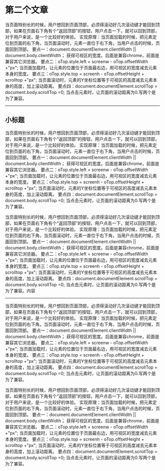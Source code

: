 <h1>第二个文章</h1>
<p>当页面特别长的时候，用户想回到页面顶部，必须得滚动好几次滚动键才能回到顶部，如果在页面右下角有个“返回顶部”的按钮，用户点击一下，就可以回到顶部，对于用户来说，是一个比较好的体验。 实现原理：当页面加载的时候，把元素定位到页面的右下角，当页面滚动时，元素一直位于右下角，当用户点击的时候，页面回到顶部。
要点一：document.documentElement.clientWidth || document.body.clientWidth； 获得可视区的宽度。后面是兼容chrome，前面是兼容其它浏览器。 要点二：oTop.style.left
= screenw - oTop.offsetWidth +"px"; 当页面加载时，让元素的位置位于页面最右边，用可视区的宽度减去元素本身的宽度。 要点三：oTop.style.top = screenh - oTop.offsetHeight
+ scrolltop +"px"; 当页面滚动时，元素的Y坐标位置等于可视区的高度减去元素本身的高度，加上滚动距离。 要点四：document.documentElement.scrollTop = document.body.scrollTop
=0; 当点击元素时，让页面的滚动距离为0.写两个是为了兼容。</p>
<hr class="solid">
<h2>小标题</h2>
<p>当页面特别长的时候，用户想回到页面顶部，必须得滚动好几次滚动键才能回到顶部，如果在页面右下角有个“返回顶部”的按钮，用户点击一下，就可以回到顶部，对于用户来说，是一个比较好的体验。 实现原理：当页面加载的时候，把元素定位到页面的右下角，当页面滚动时，元素一直位于右下角，当用户点击的时候，页面回到顶部。
要点一：document.documentElement.clientWidth || document.body.clientWidth； 获得可视区的宽度。后面是兼容chrome，前面是兼容其它浏览器。 要点二：oTop.style.left
= screenw - oTop.offsetWidth +"px"; 当页面加载时，让元素的位置位于页面最右边，用可视区的宽度减去元素本身的宽度。 要点三：oTop.style.top = screenh - oTop.offsetHeight
+ scrolltop +"px"; 当页面滚动时，元素的Y坐标位置等于可视区的高度减去元素本身的高度，加上滚动距离。 要点四：document.documentElement.scrollTop = document.body.scrollTop
=0; 当点击元素时，让页面的滚动距离为0.写两个是为了兼容。</p>
<p>当页面特别长的时候，用户想回到页面顶部，必须得滚动好几次滚动键才能回到顶部，如果在页面右下角有个“返回顶部”的按钮，用户点击一下，就可以回到顶部，对于用户来说，是一个比较好的体验。 实现原理：当页面加载的时候，把元素定位到页面的右下角，当页面滚动时，元素一直位于右下角，当用户点击的时候，页面回到顶部。
要点一：document.documentElement.clientWidth || document.body.clientWidth； 获得可视区的宽度。后面是兼容chrome，前面是兼容其它浏览器。 要点二：oTop.style.left
= screenw - oTop.offsetWidth +"px"; 当页面加载时，让元素的位置位于页面最右边，用可视区的宽度减去元素本身的宽度。 要点三：oTop.style.top = screenh - oTop.offsetHeight
+ scrolltop +"px"; 当页面滚动时，元素的Y坐标位置等于可视区的高度减去元素本身的高度，加上滚动距离。 要点四：document.documentElement.scrollTop = document.body.scrollTop
=0; 当点击元素时，让页面的滚动距离为0.写两个是为了兼容。内容</p>
<hr class="dotted">
<p>当页面特别长的时候，用户想回到页面顶部，必须得滚动好几次滚动键才能回到顶部，如果在页面右下角有个“返回顶部”的按钮，用户点击一下，就可以回到顶部，对于用户来说，是一个比较好的体验。 实现原理：当页面加载的时候，把元素定位到页面的右下角，当页面滚动时，元素一直位于右下角，当用户点击的时候，页面回到顶部。
要点一：document.documentElement.clientWidth || document.body.clientWidth； 获得可视区的宽度。后面是兼容chrome，前面是兼容其它浏览器。 要点二：oTop.style.left
= screenw - oTop.offsetWidth +"px"; 当页面加载时，让元素的位置位于页面最右边，用可视区的宽度减去元素本身的宽度。 要点三：oTop.style.top = screenh - oTop.offsetHeight
+ scrolltop +"px"; 当页面滚动时，元素的Y坐标位置等于可视区的高度减去元素本身的高度，加上滚动距离。 要点四：document.documentElement.scrollTop = document.body.scrollTop
=0; 当点击元素时，让页面的滚动距离为0.写两个是为了兼容。</p>
<p>当页面特别长的时候，用户想回到页面顶部，必须得滚动好几次滚动键才能回到顶部，如果在页面右下角有个“返回顶部”的按钮，用户点击一下，就可以回到顶部，对于用户来说，是一个比较好的体验。 实现原理：当页面加载的时候，把元素定位到页面的右下角，当页面滚动时，元素一直位于右下角，当用户点击的时候，页面回到顶部。
要点一：document.documentElement.clientWidth || document.body.clientWidth； 获得可视区的宽度。后面是兼容chrome，前面是兼容其它浏览器。 要点二：oTop.style.left
= screenw - oTop.offsetWidth +"px"; 当页面加载时，让元素的位置位于页面最右边，用可视区的宽度减去元素本身的宽度。 要点三：oTop.style.top = screenh - oTop.offsetHeight
+ scrolltop +"px"; 当页面滚动时，元素的Y坐标位置等于可视区的高度减去元素本身的高度，加上滚动距离。 要点四：document.documentElement.scrollTop = document.body.scrollTop
=0; 当点击元素时，让页面的滚动距离为0.写两个是为了兼容。</p>
